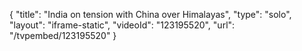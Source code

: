 {
    "title": "India on tension with China over Himalayas",
    "type": "solo",
    "layout": "iframe-static",
    "videoId": "123195520",
    "url": "\/tvpembed\/123195520"
}
